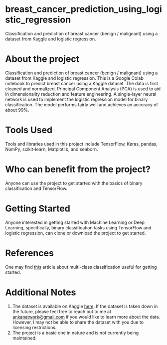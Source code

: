 # breast_cancer_prediction_using_logistic_regression
Classification and prediction of breast cancer (benign / malignant) using a dataset from Kaggle and logistic regression.

# About the project
Classification and prediction of breast cancer (benign / malignant) using a dataset from Kaggle and logistic regression.
This is a Google Colab notebook to predict breast cancer using a Kaggle dataset. The data is first cleaned and normalized. Principal Component Analysis (PCA) is used to aid in dimensionality reduction and feature engineering. A single-layer neural network is used to implement the logistic regression model for binary classification. The model performs fairly well and achieves an accuracy of about 99%.

# Tools Used
Tools and libraries used in this project include TensorFlow, Keras, pandas, NumPy, scikit-learn, Matplotlib, and seaborn.

# Who can benefit from the project?
Anyone can use the project to get started with the basics of binary classification and TensorFlow.

# Getting Started
Anyone interested in getting started with Machine Learning or Deep Learning, specifically, binary classification tasks using TensorFlow and logistic regression, can clone or download the project to get started.

# References
One may find [this](https://saturncloud.io/blog/multiclass-logistic-regression-with-tensorflow-20-a-comprehensive-guide/#3) article about multi-class classification useful for getting started.

# Additional Notes
1. The dataset is available on Kaggle [here](https://www.kaggle.com/datasets/erdemtaha/cancer-data/data). If the dataset is taken down in the future, please feel free to reach out to me at ankanatwork@gmail.com if you would like to learn more about the data. However, I may not be able to share the dataset with you due to licensing restrictions.
2. The project is a basic one in nature and is not currently being maintained.
